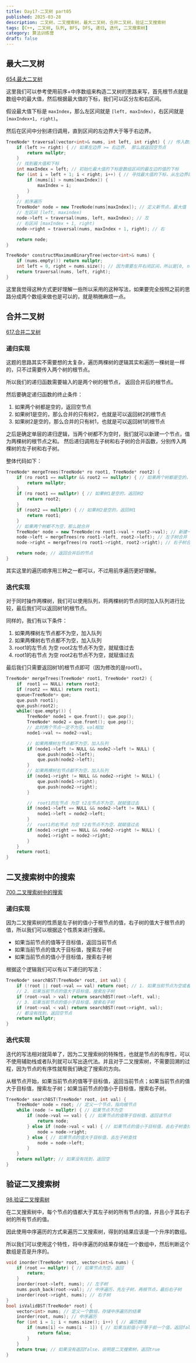 ```yaml
---
title: Day17-二叉树 part05
published: 2025-03-28
description: 二叉树，二叉搜索树，最大二叉树，合并二叉树，验证二叉搜索树
tags: [C++, 二叉树, 队列, BFS, DFS, 递归, 迭代, 二叉搜索树]
category: 算法训练营
draft: false
---
```


## 最大二叉树

[654.最大二叉树](https://leetcode-cn.com/problems/maximum-binary-tree/)

这里我们可以参考使用前序+中序数组来构造二叉树的思路来写，首先根节点就是数组中的最大值，然后根据最大值的下标，我们可以区分左和右区间。

假设最大值下标是 `maxIndex`，那么左区间就是 `[left, maxIndex)`，右区间就是`[maxIndex+1, right)`。

然后在区间中分别递归调用，直到区间的左边界大于等于右边界。

```cpp
TreeNode* traversal(vector<int>& nums, int left, int right) { // 传入数组的左边界和有边界
    if (left >= right) { // 如果左边界 >= 右边界， 那么就返回空节点
        return nullptr;
    }
    // 找到最大值和下标
    int maxIndex = left; // 初始化最大值的下标是数组区间的最左边的值的下标
    for (int i = left + 1; i < right; i++) { // 寻找最大值的下标，从左边界的下一个开始
        if (nums[i] > nums[maxIndex]) {
            maxIndex = i;
        }
    }
    // 前序遍历
    TreeNode* node = new TreeNode(nums[maxIndex]); // 定义新节点，最大值
    // 左区间 [left, maxindex)
    node->left = traversal(nums, left, maxIndex); // 左
    // 右区间 [maxIndex + 1, right)
    node->right = traversal(nums, maxIndex + 1, right); // 右

    return node;
}

TreeNode* constructMaximumBinaryTree(vector<int>& nums) {
    if (nums.empty()) return nullptr;
    int left = 0, right = nums.size(); // 因为需要左开右闭区间，所以是[0, nums.size())
    return traversal(nums, left, right);
}
```

这里我觉得这种方式更好理解一些所以采用的这种写法，如果要完全按照之前的思路分成两个数组来做也是可以的，就是稍微麻烦一点。

## 合并二叉树

[617.合并二叉树](https://leetcode-cn.com/problems/merge-two-binary-trees/)

### 递归实现

这题的思路其实不需要想的太复杂，遍历两棵树的逻辑其实和遍历一棵树是一样的，只不过需要传入两个树的根节点。

所以我们的递归函数需要输入的是两个树的根节点， 返回合并后的根节点。

然后要确定递归函数的终止条件：
1. 如果两个树都是空的，返回空节点
2. 如果树1是空的，那么合并的只有树2，也就是可以返回树2的根节点
3. 如果树2是空的，那么合并的只有树1，也就是可以返回树1的根节点

之后是确定单层的递归逻辑，当两个树都不为空时，我们就可以新建一个节点，值为两棵树的根节点之和。
然后递归调用左子树和右子树的合并函数，分别传入两棵树的左子树和右子树。

整体代码如下：

```cpp
TreeNode* mergeTrees(TreeNode* ro root1, TreeNode* root2) {
    if (ro root1 == nullptr && root2 == nullptr) { // 如果两个树都是空的，返回空
        return nullptr;
    }
    if (ro root1 == nullptr) { // 如果树1是空的，返回树2
        return root2;
    }
    if (root2 == nullptr) { // 如果树2是空的，返回树1
        return root1;
    }
    // 如果两个树都不为空，那么就合并
    TreeNode* node = new TreeNode(ro root1->val + root2->val); // 新建一个节点，值为两棵树的根节点之和
    node->left = mergeTrees(ro root1->left, root2->left); // 左子树合并
    node->right = mergeTrees(ro root1->right, root2->right); // 右子树合并

    return node; // 返回合并后的节点
}
```

其实这里的遍历顺序用三种之一都可以，不过用前序遍历更好理解。

### 迭代实现

对于同时操作两棵树，我们可以使用队列，将两棵树的节点同时加入队列进行比较，最后我们可以返回树1的根节点。

同样的，我们有以下条件：
1. 如果两棵树左节点都不为空，加入队列
2. 如果两棵树右节点都不为空，加入队列
3. root1的左节点 为空 root2左节点不为空，就赋值过去
4. root1的右节点 为空 root2右节点不为空，就赋值过去

最后我们只需要返回树1的根节点即可（因为修改的是root1）。

```cpp
TreeNode* mergeTrees(TreeNode* root1, TreeNode* root2) {
    if  root1 == NULL) return root2;
    if (root2 == NULL) return root1;
    queue<TreeNode*> que;
    que.push root1);
    que.push(root2);
    while(!que.empty()) {
        TreeNode* node1 = que.front(); que.pop();
        TreeNode* node2 = que.front(); que.pop();
        // 此时两个节点一定不为空，val相加
        node1->val += node2->val;

        // 如果两棵树左节点都不为空，加入队列
        if (node1->left != NULL && node2->left != NULL) {
            que.push(node1->left);
            que.push(node2->left);
        }
        // 如果两棵树右节点都不为空，加入队列
        if (node1->right != NULL && node2->right != NULL) {
            que.push(node1->right);
            que.push(node2->right);
        }

        //  root1的左节点 为空 t2左节点不为空，就赋值过去
        if (node1->left == NULL && node2->left != NULL) {
            node1->left = node2->left;
        }
        //  root1的右节点 为空 t2右节点不为空，就赋值过去
        if (node1->right == NULL && node2->right != NULL) {
            node1->right = node2->right;
        }
    }
    return root1;
}
```

## 二叉搜索树中的搜索

[700.二叉搜索树中的搜索](https://leetcode-cn.com/problems/search-in-a-binary-search-tree/)

### 递归实现

因为二叉搜索树的性质是左子树的值小于根节点的值，右子树的值大于根节点的值，所以我们可以根据这个性质来进行搜索。

- 如果当前节点的值等于目标值，返回当前节点
- 如果当前节点的值大于目标值，搜索左子树
- 如果当前节点的值小于目标值，搜索右子树

根据这个逻辑我们可以有以下递归的写法：

```cpp
TreeNode* searchBST(TreeNode* root, int val) {
    if (!root || root->val == val) return root; // 1. 如果当前节点为空或者当前节点的值等于目标值，返回当前节点
    // 2. 如果当前节点的值大于目标值，搜索左子树
    if (root->val > val) return searchBST(root->left, val);
    // 3. 如果当前节点的值小于目标值，搜索右子树
    if (root->val < val) return searchBST(root->right, val);
    // 都没有找到，返回空节点
    return nullptr;
}
```

### 迭代实现

迭代的写法相对就简单了，因为二叉搜索树的特殊性，也就是节点的有序性，可以不使用辅助栈或者队列就可以写出迭代法。并且对于二叉搜索树，不需要回溯的过程，因为节点的有序性就帮我们确定了搜索的方向。

从根节点开始，如果当前节点的值等于目标值，返回当前节点；如果当前节点的值大于目标值，搜索左子树；如果当前节点的值小于目标值，搜索右子树。

```cpp
TreeNode* searchBST(TreeNode* root, int val) {
    TreeNode* node = root; // 定义一个节点，指向根节点
    while (node != nullptr) { // 如果节点不为空
        if (node->val == val) { // 如果节点的值等于目标值，返回该节点
            return node;
        } else if (node->val < val) { // 如果节点的值小于目标值，去右子树查找
            node = node->right;
        } else { // 如果节点的值大于目标值，去左子树查找
            node = node->left;
        }
    }
    return nullptr; // 如果没有找到，返回空
}
```

## 验证二叉搜索树

[98.验证二叉搜索树](https://leetcode-cn.com/problems/validate-binary-search-tree/)

在二叉搜索树中，每个节点的值都大于其左子树的所有节点的值，并且小于其右子树的所有节点的值。

因此使用中序遍历的方式来遍历二叉搜索树，得到的结果应该是一个升序的数组。

所以我们可以使用这个特性，将中序遍历的结果存储在一个数组中，然后判断这个数组是否是升序的。

```cpp
void inorder(TreeNode* root, vector<int>& nums) {
    if (root == nullptr) { // 如果节点为空，返回
        return;
    }
    inorder(root->left, nums); // 左子树
    nums.push_back(root->val); // 中序遍历，先左子树，再根节点，最后右子树
    inorder(root->right, nums); // 右子树
}
bool isValidBST(TreeNode* root) {
    vector<int> nums; // 定义一个数组，存储中序遍历的结果
    inorder(root, nums); // 中序遍历
    for (int i = 1; i < nums.size(); i++) { // 遍历数组
        if (nums[i] <= nums[i - 1]) { // 如果当前值小于等于前一个值，返回false
            return false;
        }
    }
    return true; // 如果没有返回false，说明是二叉搜索树，返回true
}
```
